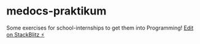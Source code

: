 # medocs-praktikum

Some exercises for school-internships to get them into Programming!
[Edit on StackBlitz ⚡️](https://stackblitz.com/edit/medocs-praktikum)
